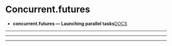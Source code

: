 Concurrent.futures 
=======================


- **concurrent.futures — Launching parallel tasks**[DOCS](https://docs.python.org/3/library/concurrent.futures.html)
-----------------------------------------------------------------------------------------------------

---------





-----------------------------------------------------------------------------------------------------